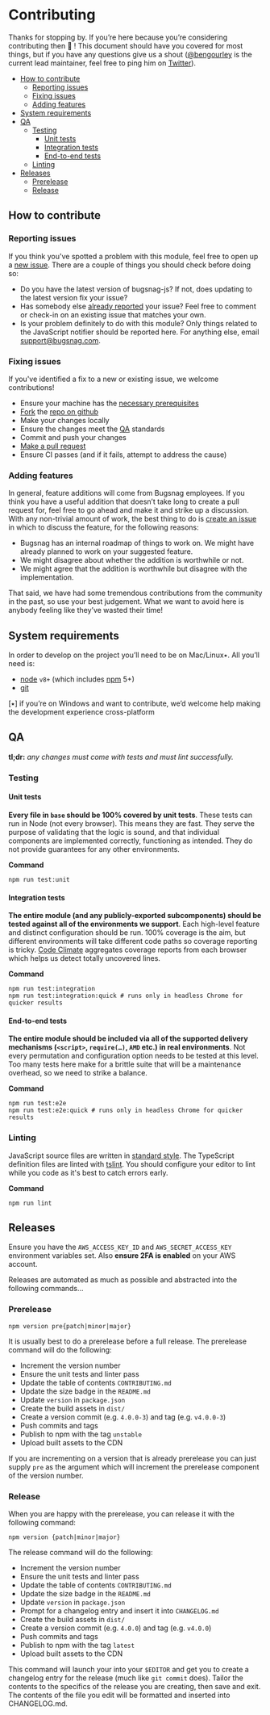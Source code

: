 # Contributing

Thanks for stopping by. If you’re here because you’re considering contributing then
🎉 ! This document should have you covered for most things, but if you have any questions
give us a shout ([@bengourley](https://github.com/bengourley) is the current lead
maintainer, feel free to ping him on [Twitter](https://twitter.com/bengourley)).

<!-- toc -->

- [How to contribute](#how-to-contribute)
  * [Reporting issues](#reporting-issues)
  * [Fixing issues](#fixing-issues)
  * [Adding features](#adding-features)
- [System requirements](#system-requirements)
- [QA](#qa)
  * [Testing](#testing)
    + [Unit tests](#unit-tests)
    + [Integration tests](#integration-tests)
    + [End-to-end tests](#end-to-end-tests)
  * [Linting](#linting)
- [Releases](#releases)
  * [Prerelease](#prerelease)
  * [Release](#release)

<!-- tocstop -->

## How to contribute

### Reporting issues

If you think you've spotted a problem with this module, feel free to open up a
[new issue](https://github.com/bugsnag/bugsnag-js/issues/new). There are a couple
of things you should check before doing so:

- Do you have the latest version of bugsnag-js? If not, does updating to the latest
version fix your issue?
- Has somebody else [already reported](https://github.com/bugsnag/bugsnag-js/issues?utf8=%E2%9C%93&q=is%3Aissue%20is%3Aopen) your issue? Feel free to comment or check-in on an existing issue that matches your own.
- Is your problem definitely to do with this module? Only things related to the JavaScript
notifier should be reported here. For anything else, email [support@bugsnag.com](mailto:support@bugsnag.com).

### Fixing issues

If you've identified a fix to a new or existing issue, we welcome contributions!

- Ensure your machine has the [necessary prerequisites](#system-requirements)
- [Fork](https://help.github.com/articles/fork-a-repo) the [repo on github](https://github.com/bugsnag/bugsnag-js)
- Make your changes locally
- Ensure the changes meet the [QA](#QA) standards
- Commit and push your changes
- [Make a pull request](https://help.github.com/articles/using-pull-requests)
- Ensure CI passes (and if it fails, attempt to address the cause)

### Adding features

In general, feature additions will come from Bugsnag employees. If you think you have
a useful addition that doesn’t take long to create a pull request for, feel free
to go ahead and make it and strike up a discussion. With any non-trivial amount
of work, the best thing to do is [create an issue](https://github.com/bugsnag/bugsnag-js/issues/new)
in which to discuss the feature, for the following reasons:

- Bugsnag has an internal roadmap of things to work on. We might have already planned to
work on your suggested feature.
- We might disagree about whether the addition is worthwhile or not.
- We might agree that the addition is worthwhile but disagree with the implementation.

That said, we have had some tremendous contributions from the community in the past,
so use your best judgement. What we want to avoid here is anybody feeling like they’ve
wasted their time!

## System requirements

In order to develop on the project you’ll need to be on Mac/Linux٭. All you’ll need is:
- [node](https://nodejs.org) `v8+` (which includes [npm](https://www.npmjs.com/get-npm) 5+)
- [git](https://git-scm.com/)

[٭] if you’re on Windows and want to contribute, we’d welcome help making
the development experience cross-platform

## QA

__tl;dr:__ _any changes must come with tests and must lint successfully._

### Testing

#### Unit tests

__Every file in `base` should be 100% covered by unit tests__. These tests can run in Node
(not every browser). This means they are fast. They serve the purpose of validating
that the logic is sound, and that individual components are implemented correctly,
functioning as intended. They do not provide guarantees for any other environments.

__Command__

```
npm run test:unit
```

#### Integration tests

__The entire module (and any publicly-exported subcomponents) should be tested against
all of the environments we support__. Each high-level feature and distinct configuration
should be run. 100% coverage is the aim, but different environments will take different
code paths so coverage reporting is tricky. [Code Climate](https://codeclimate.com/github/bugsnag/bugsnag-js)
aggregates coverage reports from each browser which helps us detect totally uncovered
lines.

__Command__

```
npm run test:integration
npm run test:integration:quick # runs only in headless Chrome for quicker results
```

#### End-to-end tests

__The entire module should be included via all of the supported delivery mechanisms
(`<script>`, `require(…)`, `AMD` etc.) in real environments__. Not every permutation
and configuration option needs to be tested at this level. Too many tests here make
for a brittle suite that will be a maintenance overhead, so we need to strike a balance.

__Command__

```
npm run test:e2e
npm run test:e2e:quick # runs only in headless Chrome for quicker results
```

### Linting

JavaScript source files are written in [standard style](https://standardjs.com).
The TypeScript definition files are linted with [tslint](https://palantir.github.io/tslint/).
You should configure your editor to lint while you code as it's best to catch errors
early.

__Command__

```
npm run lint
```

## Releases

Ensure you have the `AWS_ACCESS_KEY_ID` and `AWS_SECRET_ACCESS_KEY` environment
variables set. Also __ensure 2FA is enabled__ on your AWS account.

Releases are automated as much as possible and abstracted into the following commands…

### Prerelease


```
npm version pre{patch|minor|major}
```

It is usually best to do a prerelease before a full release. The prerelease command
will do the following:

- Increment the version number
- Ensure the unit tests and linter pass
- Update the table of contents `CONTRIBUTING.md`
- Update the size badge in the `README.md`
- Update `version` in `package.json`
- Create the build assets in `dist/`
- Create a version commit (e.g. `4.0.0-3`) and tag (e.g. `v4.0.0-3`)
- Push commits and tags
- Publish to npm with the tag `unstable`
- Upload built assets to the CDN

If you are incrementing on a version that is already prerelease you can just supply `pre`
as the argument which will increment the prerelease component of the version number.

### Release

When you are happy with the prerelease, you can release it with the following command:

```
npm version {patch|minor|major}
```

The release command will do the following:

- Increment the version number
- Ensure the unit tests and linter pass
- Update the table of contents `CONTRIBUTING.md`
- Update the size badge in the `README.md`
- Update `version` in `package.json`
- Prompt for a changelog entry and insert it into `CHANGELOG.md`
- Create the build assets in `dist/`
- Create a version commit (e.g. `4.0.0`) and tag (e.g. `v4.0.0`)
- Push commits and tags
- Publish to npm with the tag `latest`
- Upload built assets to the CDN

This command will launch your into your `$EDITOR` and get you to create a changelog
entry for the release (much like `git commit` does).
Tailor the contents to the specifics of the release you are creating, then save and exit.
The contents of the file you edit will be formatted and inserted into CHANGELOG.md.
